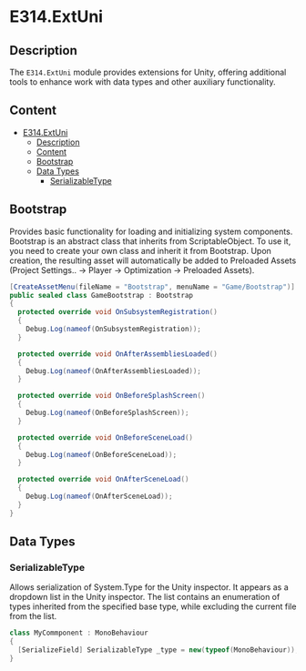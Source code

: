 # E314.ExtUni

## Description

The `E314.ExtUni` module provides extensions for Unity, offering additional tools to enhance work with data types and other auxiliary functionality.

## Content

- [E314.ExtUni](#e314extuni)
  - [Description](#description)
  - [Content](#content)
  - [Bootstrap](#bootstrap)
  - [Data Types](#data-types)
    - [SerializableType](#serializabletype)

## Bootstrap

Provides basic functionality for loading and initializing system components.
Bootstrap is an abstract class that inherits from ScriptableObject.
To use it, you need to create your own class and inherit it from Bootstrap.
Upon creation, the resulting asset will automatically be added to Preloaded Assets (Project Settings.. -> Player -> Optimization -> Preloaded Assets).

``` csharp
[CreateAssetMenu(fileName = "Bootstrap", menuName = "Game/Bootstrap")]
public sealed class GameBootstrap : Bootstrap
{
  protected override void OnSubsystemRegistration()
  {
    Debug.Log(nameof(OnSubsystemRegistration));
  }

  protected override void OnAfterAssembliesLoaded()
  {
    Debug.Log(nameof(OnAfterAssembliesLoaded));
  }

  protected override void OnBeforeSplashScreen()
  {
    Debug.Log(nameof(OnBeforeSplashScreen));
  }

  protected override void OnBeforeSceneLoad()
  {
    Debug.Log(nameof(OnBeforeSceneLoad));
  }

  protected override void OnAfterSceneLoad()
  {
    Debug.Log(nameof(OnAfterSceneLoad));
  }
}
```

## Data Types

### SerializableType

Allows serialization of System.Type for the Unity inspector. It appears as a dropdown list in the Unity inspector.
The list contains an enumeration of types inherited from the specified base type, while excluding the current file from the list.

``` csharp
class MyCommponent : MonoBehaviour
{
  [SerializeField] SerializableType _type = new(typeof(MonoBehaviour));
}
```
